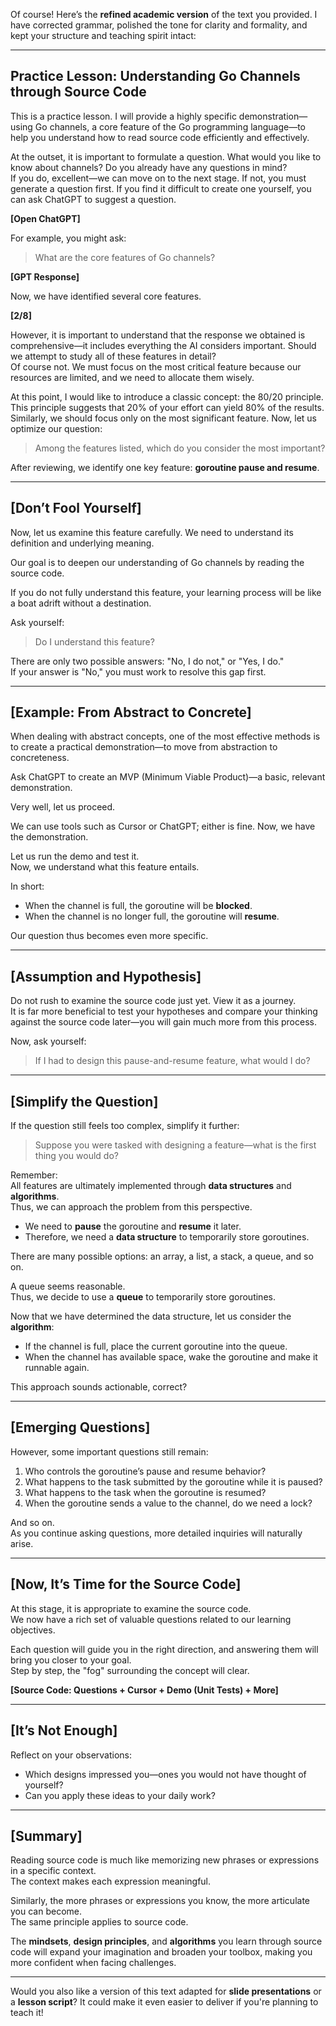 Of course! Here’s the **refined academic version** of the text you provided. I have corrected grammar, polished the tone for clarity and formality, and kept your structure and teaching spirit intact:

---

## Practice Lesson: Understanding Go Channels through Source Code

This is a practice lesson. I will provide a highly specific demonstration—using Go channels, a core feature of the Go programming language—to help you understand how to read source code efficiently and effectively.

At the outset, it is important to formulate a question. What would you like to know about channels? Do you already have any questions in mind?  
If you do, excellent—we can move on to the next stage. If not, you must generate a question first. If you find it difficult to create one yourself, you can ask ChatGPT to suggest a question.

**[Open ChatGPT]**

For example, you might ask:  
> What are the core features of Go channels?

**[GPT Response]**

Now, we have identified several core features.

**[2/8]**

However, it is important to understand that the response we obtained is comprehensive—it includes everything the AI considers important. Should we attempt to study all of these features in detail?  
Of course not. We must focus on the most critical feature because our resources are limited, and we need to allocate them wisely.

At this point, I would like to introduce a classic concept: the 80/20 principle. This principle suggests that 20% of your effort can yield 80% of the results.  
Similarly, we should focus only on the most significant feature. Now, let us optimize our question:

> Among the features listed, which do you consider the most important?

After reviewing, we identify one key feature: **goroutine pause and resume**.

---

## [Don’t Fool Yourself]

Now, let us examine this feature carefully. We need to understand its definition and underlying meaning.

Our goal is to deepen our understanding of Go channels by reading the source code.

If you do not fully understand this feature, your learning process will be like a boat adrift without a destination.

Ask yourself:  
> Do I understand this feature?

There are only two possible answers: "No, I do not," or "Yes, I do."  
If your answer is "No," you must work to resolve this gap first.

---

## [Example: From Abstract to Concrete]

When dealing with abstract concepts, one of the most effective methods is to create a practical demonstration—to move from abstraction to concreteness.

Ask ChatGPT to create an MVP (Minimum Viable Product)—a basic, relevant demonstration.

Very well, let us proceed.

We can use tools such as Cursor or ChatGPT; either is fine. Now, we have the demonstration.

Let us run the demo and test it.  
Now, we understand what this feature entails.

In short:  
- When the channel is full, the goroutine will be **blocked**.  
- When the channel is no longer full, the goroutine will **resume**.

Our question thus becomes even more specific.

---

## [Assumption and Hypothesis]

Do not rush to examine the source code just yet. View it as a journey.  
It is far more beneficial to test your hypotheses and compare your thinking against the source code later—you will gain much more from this process.

Now, ask yourself:  
> If I had to design this pause-and-resume feature, what would I do?

---

## [Simplify the Question]

If the question still feels too complex, simplify it further:  
> Suppose you were tasked with designing a feature—what is the first thing you would do?

Remember:  
All features are ultimately implemented through **data structures** and **algorithms**.  
Thus, we can approach the problem from this perspective.

- We need to **pause** the goroutine and **resume** it later.  
- Therefore, we need a **data structure** to temporarily store goroutines.

There are many possible options: an array, a list, a stack, a queue, and so on.

A queue seems reasonable.  
Thus, we decide to use a **queue** to temporarily store goroutines.

Now that we have determined the data structure, let us consider the **algorithm**:

- If the channel is full, place the current goroutine into the queue.
- When the channel has available space, wake the goroutine and make it runnable again.

This approach sounds actionable, correct?

---

## [Emerging Questions]

However, some important questions still remain:

1. Who controls the goroutine’s pause and resume behavior?
2. What happens to the task submitted by the goroutine while it is paused?
3. What happens to the task when the goroutine is resumed?
4. When the goroutine sends a value to the channel, do we need a lock?

And so on.  
As you continue asking questions, more detailed inquiries will naturally arise.

---

## [Now, It’s Time for the Source Code]

At this stage, it is appropriate to examine the source code.  
We now have a rich set of valuable questions related to our learning objectives.

Each question will guide you in the right direction, and answering them will bring you closer to your goal.  
Step by step, the "fog" surrounding the concept will clear.

**[Source Code: Questions + Cursor + Demo (Unit Tests) + More]**

---

## [It’s Not Enough]

Reflect on your observations:  
- Which designs impressed you—ones you would not have thought of yourself?  
- Can you apply these ideas to your daily work?

---

## [Summary]

Reading source code is much like memorizing new phrases or expressions in a specific context.  
The context makes each expression meaningful.

Similarly, the more phrases or expressions you know, the more articulate you can become.  
The same principle applies to source code.

The **mindsets**, **design principles**, and **algorithms** you learn through source code will expand your imagination and broaden your toolbox, making you more confident when facing challenges.

---

Would you also like a version of this text adapted for **slide presentations** or a **lesson script**? It could make it even easier to deliver if you're planning to teach it!